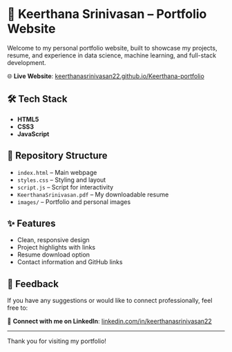 # 💼 Keerthana Srinivasan – Portfolio Website

Welcome to my personal portfolio website, built to showcase my projects, resume, and experience in data science, machine learning, and full-stack development.

🌐 **Live Website**: [keerthanasrinivasan22.github.io/Keerthana-portfolio](https://keerthanasrinivasan22.github.io/Keerthana-portfolio/)

## 🛠️ Tech Stack

- **HTML5**
- **CSS3**
- **JavaScript**

## 📂 Repository Structure

- `index.html` – Main webpage
- `styles.css` – Styling and layout
- `script.js` – Script for interactivity
- `KeerthanaSrinivasan.pdf` – My downloadable resume
- `images/` – Portfolio and personal images

## ✨ Features

- Clean, responsive design
- Project highlights with links
- Resume download option
- Contact information and GitHub links

## 📢 Feedback

If you have any suggestions or would like to connect professionally, feel free to:

🔗 **Connect with me on LinkedIn**: [linkedin.com/in/keerthanasrinivasan22](https://www.linkedin.com/in/keerthanasrinivasan22/)

---

Thank you for visiting my portfolio!
